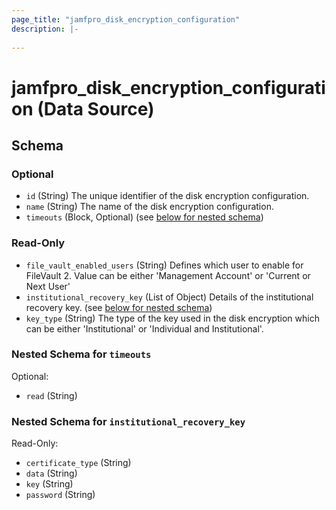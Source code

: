 ```yaml
---
page_title: "jamfpro_disk_encryption_configuration"
description: |-
  
---
```


# jamfpro_disk_encryption_configuration (Data Source)


<!-- schema generated by tfplugindocs -->
## Schema

### Optional

- `id` (String) The unique identifier of the disk encryption configuration.
- `name` (String) The name of the disk encryption configuration.
- `timeouts` (Block, Optional) (see [below for nested schema](#nestedblock--timeouts))

### Read-Only

- `file_vault_enabled_users` (String) Defines which user to enable for FileVault 2. Value can be either 'Management Account' or 'Current or Next User'
- `institutional_recovery_key` (List of Object) Details of the institutional recovery key. (see [below for nested schema](#nestedatt--institutional_recovery_key))
- `key_type` (String) The type of the key used in the disk encryption which can be either 'Institutional' or 'Individual and Institutional'.

<a id="nestedblock--timeouts"></a>
### Nested Schema for `timeouts`

Optional:

- `read` (String)


<a id="nestedatt--institutional_recovery_key"></a>
### Nested Schema for `institutional_recovery_key`

Read-Only:

- `certificate_type` (String)
- `data` (String)
- `key` (String)
- `password` (String)